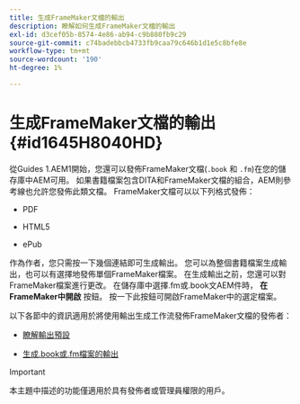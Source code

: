```yaml
---
title: 生成FrameMaker文檔的輸出
description: 瞭解如何生成FrameMaker文檔的輸出
exl-id: d3cef05b-8574-4e86-ab94-c9b880fb9c29
source-git-commit: c74badebbcb4733fb9caa79c646b1d1e5c8bfe8e
workflow-type: tm+mt
source-wordcount: '190'
ht-degree: 1%

---
```


# 生成FrameMaker文檔的輸出 {#id1645H8040HD}

從Guides 1.AEM1開始，您還可以發佈FrameMaker文檔\(`.book` 和 `.fm`\)在您的儲存庫中AEM可用。 如果書籍檔案包含DITA和FrameMaker文檔的組合，AEM則參考線也允許您發佈此類文檔。 FrameMaker文檔可以以下列格式發佈：

- PDF

- HTML5

- ePub


作為作者，您只需按一下幾個連結即可生成輸出。 您可以為整個書籍檔案生成輸出，也可以有選擇地發佈單個FrameMaker檔案。 在生成輸出之前，您還可以對FrameMaker檔案進行更改。 在儲存庫中選擇.fm或.book文AEM件時， **在FrameMaker中開啟** 按鈕。 按一下此按鈕可開啟FrameMaker中的選定檔案。

以下各節中的資訊適用於將使用輸出生成工作流發佈FrameMaker文檔的發佈者：

- [瞭解輸出預設](fm-output-understand-presets.md#)

- [生成.book或.fm檔案的輸出](fm-output-generate.md#)

>[!IMPORTANT]
>
> 本主題中描述的功能僅適用於具有發佈者或管理員權限的用戶。

